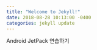 ```yaml
---
title: "Welcome to Jekyll!"
date: 2018-08-28 10:13:00 -0400
categories: jekyll update
---
```


Android JetPack 연습하기
